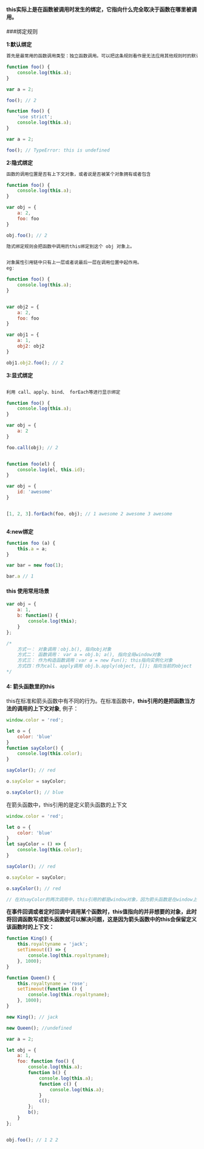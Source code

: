 #### this实际上是在函数被调用时发生的绑定，它指向什么完全取决于函数在哪里被调用。

###绑定规则

**1:默认绑定**

```js
首先是最常用的函数调用类型：独立函数调用。可以把这条规则看作是无法应用其他规则时的默认规则

function foo() {
    console.log(this.a);
}

var a = 2;

foo(); // 2 

function foo() {
    'use strict';
    console.log(this.a);
}

var a = 2;

foo(); // TypeError: this is undefined

```



**2:隐式绑定**

```js
函数的调用位置是否有上下文对象，或者说是否被某个对象拥有或者包含

function foo() {
    console.log(this.a);
}

var obj = {
    a: 2,
    foo: foo
}

obj.foo(); // 2

隐式绑定规则会把函数中调用的this绑定到这个 obj 对象上。


对象属性引用链中只有上一层或者说最后一层在调用位置中起作用。
eg:

function foo() {
    console.log(this.a);
}


var obj2 = {
    a: 2,
    foo: foo
}

var obj1 = {
    a: 1,
    obj2: obj2
}

obj1.obj2.foo(); // 2

```



**3:显式绑定**

```js

利用 call、apply、bind、 forEach等进行显示绑定

function foo() {
    console.log(this.a);
}

var obj = {
    a: 2
}

foo.call(obj); // 2


function foo(el) {
    console.log(el, this.id);
}

var obj = {
    id: 'awesome'
}


[1, 2, 3].forEach(foo, obj); // 1 awesome 2 awesome 3 awesome



```

**4:new绑定**


```js
function foo (a) {
    this.a = a;
}

var bar = new foo(1);

bar.a // 1
```









#### this 使用常用场景

```js
var obj = {
    a: 1,
    b: function() {
        console.log(this);
    }
};

/*
    方式一： 对象调用：obj.b(), 指向obj对象
    方式二： 函数调用： var a = obj.b; a(), 指向全局window对象
    方式三： 作为构造函数调用：var a = new Fun(); this指向实例化对象
    方式四：作为call、apply调用 obj.b.apply(object, []); 指向当前的object
*/
```





#### 4: 箭头函数里的this

this在标准和箭头函数中有不同的行为。在标准函数中，**this引用的是把函数当方法的调用的上下文对象**, 例子：

```js
window.color = 'red';

let o = {
    color: 'blue'
}
function sayColor() {
    console.log(this.color);
}

sayColor(); // red

o.sayColor = sayColor;

o.sayColor(); // blue


```

在箭头函数中，this引用的是定义箭头函数的上下文

```js
window.color = 'red';

let o = {
    color: 'blue'
}
let sayColor = () => {
    console.log(this.color);
}

sayColor(); // red

o.sayColor = sayColor;

o.sayColor(); // red

// 在对sayColor的两次调用中，this引用的都是window对象，因为箭头函数是在window上下文中定义的

```




**在事件回调或者定时回调中调用某个函数时，this值指向的并非想要的对象，此时将回调函数写成箭头函数就可以解决问题，这是因为箭头函数中的this会保留定义该函数时的上下文：**

```js
function King() {
    this.royaltyname = 'jack';
    setTimeout(() => {
        console.log(this.royaltyname);
    }, 1000);
}

function Queen() {
    this.royaltyname = 'rose';
    setTimeout(function () {
        console.log(this.royaltyname);
    }, 1000);
}

new King(); // jack

new Queen(); //undefined
```


```js
var a = 2;

let obj = {
    a: 1,
    foo: function foo() {
        console.log(this.a);
        function b() {
            console.log(this.a);
            function c() {
                console.log(this.a);
            }
            c();
        };
        b();
    }
};


obj.foo(); // 1 2 2
```